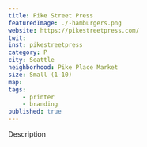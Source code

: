 ```yaml
---
title: Pike Street Press
featuredImage: ./-hamburgers.png
website: https://pikestreetpress.com/
twit: 
inst: pikestreetpress
category: P
city: Seattle
neighborhood: Pike Place Market
size: Small (1-10)
map: 
tags:
    - printer
    - branding
published: true
---
```


Description
